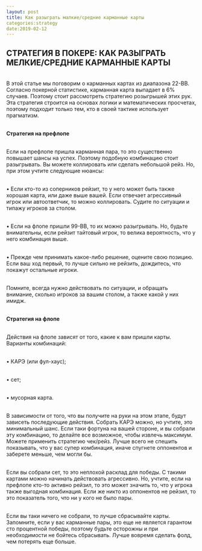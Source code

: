 ```yaml
---
layout: post
title: Как разыграть малкие/средние карманные карты
categories:strategy
date:2019-02-12
---
```

## СТРАТЕГИЯ В ПОКЕРЕ: КАК РАЗЫГРАТЬ МЕЛКИЕ/СРЕДНИЕ КАРМАННЫЕ КАРТЫ

<br>В этой статье мы поговорим о карманных картах из диапазона 22-ВВ. Согласно покерной статистике, карманная карта выпадает в 6% случаев. Поэтому стоит рассмотреть стратегию розыгрышей этих рук. Эта стратегия строится на основах логики и математических просчетах, поэтому подходит только тем, кто в своей тактике использует прагматизм. 

<br><strong>Стратегия на префлопе</strong>

<br>Если на префлопе пришла карманная пара, то это существенно повышает шансы на успех. Поэтому подобную комбинацию стоит разыгрывать. Вы можете коллировать или сделать небольшой рейз. Но, при этом учтите следующие нюансы:

<br>•	Если кто-то из соперников рейзит, то у него может быть также хорошая карта, или даже выше вашей. Если отвечает агрессивный игрок или автоответчик, то можно коллировать. Судите по ситуации и типажу игроков за столом.

<br>•	Если на флопе пришли 99-ВВ, то их можно разыгрывать. Но, будьте внимательны, если рейзит тайтовый игрок, то велика вероятность, что у него комбинация выше.

<br>•	Прежде чем принимать какое-либо решение, оцените свою позицию. Если ваш ход первый, то лучше сильно не рейзить, дождитесь, что покажут остальные игроки.

<br>Помните, всегда нужно действовать по ситуации, и обращать внимание, сколько игроков за вашим столом, а также какой у них имидж.

<br><strong>Стратегия на флопе</strong>

<br>Действия на флопе зависят от того, какие к вам пришли карты. Варианты комбинаций:

<br>•	КАРЭ (или фул-хаус);

<br>•	сет;

<br>•	мусорная карта.

<br>В зависимости от того, что вы получите на руки на этом этапе, будут зависеть последующие действия. Собрать КАРЭ можно, но учтите, это минимальный шанс. Если таки фортуна на вашей стороне, и вы собрали эту комбинацию, то делайте все возможное, чтобы извлечь максимум. Можете применить стратегию чек/рейз. Лучше всего не спешить показывать, что у вас супер комбинация, иначе спугнете оппонентов и заберете меньше, чем могли бы.

<br>Если вы собрали сет, то это неплохой расклад для победы. С такими картами можно начинать действовать агрессивно. Но, учтите, если на префлопе кто-то активно рейзил, то это может значить то, что у игрока также выгодная комбинация. Если же никто из оппонентов не рейзил, то это показатель того, что ни у кого не было пары. 

<br>Если вы таки ничего не собрали, то лучше сбрасывайте карты. Запомните, если у вас карманные пары, это еще не является гарантом сто процентной победы, поэтому будьте осторожны и при необходимости не бойтесь сбрасывать. Лучше вовремя сделать фолд, чем потерять еще больше. 
